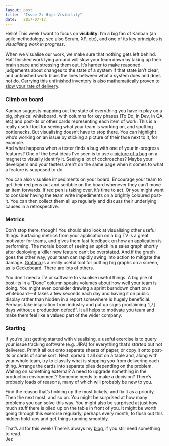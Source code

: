 ```yaml
---
layout:	post
title:	"Issue 2: High Visibility"
date:	2017-07-17
---
```


Hello! This week I want to focus on **visibility**. I’m a big fan of Kanban (an agile methodology, see also Scrum, XP, etc), and one of its key principles is _visualising work in progress_.

When we visualise our work, we make sure that nothing gets left behind. Half finished work lying around will slow your team down by taking up their brain space and stressing them out. It’s harder to make reasoned judgements about changes to the state of a system if that state isn’t clear, and unfinished work blurs the lines between what a system does and does not do. Carrying this unfinished inventory is also [mathematically proven to slow your rate of delivery](http://itsadeliverything.com/littles-law-the-basis-of-lean-and-kanban).

### Climb on board

Kanban suggests mapping out the state of everything you have in play on a big, physical whiteboard, with columns for key phases (To Do, In Dev, In QA, etc) and post-its or other cards representing each item of work. This is a really useful tool for seeing what your team is working on, and spotting bottlenecks. But visualising doesn’t have to stop there. You can highlight who’s working on an issue by sticking a picture of their face next to it, for example.  
And what happens when a tester finds a bug with one of your in-progress features? One of the best ideas I’ve seen is to use a [picture of a bug](http://www.random-badge-emporium.com/cockroach-fridge-magnet---choice-of-sizes---insect-bug-silhouette-pin-378870-p.asp) on a magnet to visually identify it. Seeing a lot of cockroaches? Maybe your developers and your testers aren’t on the same page when it comes to what a feature is supposed to do.

You can also visualise impediments on your board. Encourage your team to get their red pens out and scribble on the board whenever they can’t move an item forwards. If red pen is taking over, it’s time to act. Or you might want to consider having the team write impediments on a brightly coloured post-it. You can then collect them all up regularly and discuss their underlying causes in a retrospective.

### Metrics

Don’t stop there, though! You should also look at visualising other useful things. Surfacing metrics from your application on a big TV is a great motivator for teams, and gives them fast feedback on how an application is performing. The morale boost of seeing an uptick in a sales graph shortly after deploying a killer new feature can’t be overstated. And if the graph goes the other way, your team can rapidly swing into action to mitigate the damage. [Grafana ](https://grafana.com/)is a really useful tool for putting big graphs on a screen, as is [Geckoboard](https://www.geckoboard.com/). There are lots of others.

You don’t need a TV or software to visualise useful things. A big pile of post-its in a “Done” column speaks volumes about how well your team is doing. You might even consider drawing a sprint burndown chart on a whiteboard — it takes a few seconds each day and having it on public display rather than hidden in a report somewhere is hugely beneficial. Perhaps take inspiration from industry and put up signs proclaiming “[7] days without a production defect!”. It all helps to motivate you team and make them feel like a valued part of the wider company.

### Starting

If you’re just getting started with visualising, a useful exercise is to query your issue tracking software (e.g. JIRA) for everything that’s _started_ but not delivered. Print it all out onto separate sheets of paper, or copy it onto post-its or cards of some sort. Next, spread it all out on a table and, along with your whole team, try to classify what is stopping you from delivering each thing. Arrange the cards into separate piles depending on the problem. Waiting on something external? A need to upgrade something in the production environment? Someone needs to make a decision? There’s probably loads of reasons, many of which will probably be new to you.

Find the reason that’s holding up the most tickets, and fix it as a priority. Then the next most, and so on. You might be surprised at how many problems you can solve this way. You might also be surprised at just how much stuff there is piled up on the table in front of you. It might be worth going through this exercise regularly, perhaps every month, to flush out this hidden hold-ups and get things running smoothly.

That’s all for this week! There’s always my [blog](https://medium.com/@jezhalford), if you still need something to read.  
Jez
